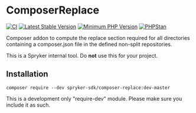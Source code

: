 # ComposerReplace 
[![CI](https://github.com/spryker-sdk/composer-replace/workflows/CI/badge.svg?branch=master)](https://github.com/spryker-sdk/composer-replace/actions?query=workflow%3ACI+branch%3Amaster)
[![Latest Stable Version](https://poser.pugx.org/spryker-sdk/composer-replace/v/stable.svg)](https://packagist.org/packages/spryker-sdk/composer-replace)
[![Minimum PHP Version](http://img.shields.io/badge/php-%3E%3D%207.3-8892BF.svg)](https://php.net/)
[![PHPStan](https://img.shields.io/badge/PHPStan-enabled-brightgreen.svg?style=flat)](https://github.com/phpstan/phpstan)

Composer addon to compute the replace section required for all directories containing a composer.json file in the defined non-split repositories.

This is a Spryker internal tool. Do **not** use this for your project.

## Installation

```
composer require --dev spryker-sdk/composer-replace:dev-master
```

This is a development only "require-dev" module. Please make sure you include it as such.
